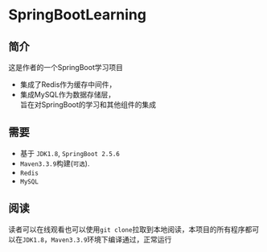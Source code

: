 # SpringBootLearning
## 简介
这是作者的一个SpringBoot学习项目<br/>
* 集成了Redis作为缓存中间件，<br/>
* 集成MySQL作为数据存储层，<br/>
旨在对SpringBoot的学习和其他组件的集成

## 需要
* 基于 `JDK1.8`, `SpringBoot 2.5.6`
* `Maven3.3.9`构建(`可选`). 
* `Redis`
* `MySQL`

## 阅读    
读者可以在线观看也可以使用`git clone`拉取到本地阅读，本项目的所有程序都可以在`JDK1.8`，`Maven3.3.9`环境下编译通过，正常运行  

